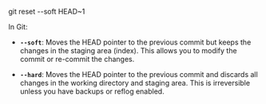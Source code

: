 git reset --soft HEAD~1

In Git:

- **`--soft`**: Moves the HEAD pointer to the previous commit but keeps the changes in the staging area (index). This allows you to modify the commit or re-commit the changes.

- **`--hard`**: Moves the HEAD pointer to the previous commit and discards all changes in the working directory and staging area. This is irreversible unless you have backups or reflog enabled.